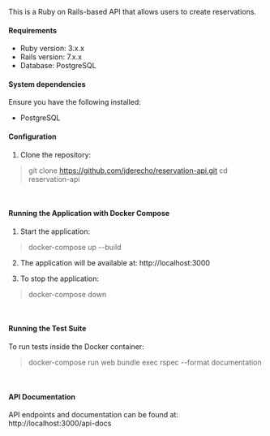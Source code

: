This is a Ruby on Rails-based API that allows users to create reservations.

#### Requirements

- Ruby version: 3.x.x
- Rails version: 7.x.x
- Database: PostgreSQL  


#### System dependencies
Ensure you have the following installed:
- PostgreSQL

#### Configuration
1. Clone the repository:
> git clone https://github.com/jderecho/reservation-api.git
cd reservation-api
  
<br>

#### Running the Application with Docker Compose
1. Start the application:
> docker-compose up --build

2. The application will be available at:
http://localhost:3000

3. To stop the application:
> docker-compose down

<br>

#### Running the Test Suite
To run tests inside the Docker container:
> docker-compose run web bundle exec rspec --format documentation

<br>

#### API Documentation
API endpoints and documentation can be found at:
http://localhost:3000/api-docs
